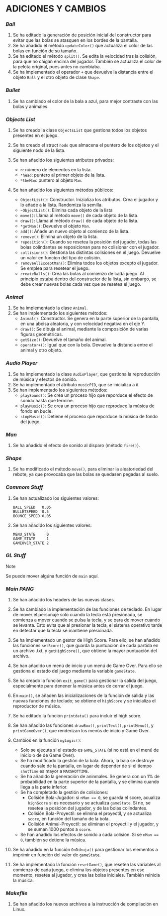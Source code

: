 # ADICIONES Y CAMBIOS

### *Ball*
1. Se ha editado la generación de posición inicial del constructor para evitar que las bolas se atasquen en los bordes de la pantalla.
2. Se ha añadido el método `updateColor()` que actualiza el color de las bolas en función de su tamaño.
3. Se ha editado el método `split()`. Se edita la velocidad tras la colisión, para que no caigan encima del jugador. También se actualiza el color de la pelota original, pues antes no cambiaba.
4. Se ha implementado el operador `+` que devuelve la distancia entre el objeto `Ball` y el otro objeto de clase `Shape`.
 
### *Bullet*
1. Se ha cambiado el color de la bala a azul, para mejor contraste con las bolas y animales.

### *Objects List*
1. Se ha creado la clase `ObjectsList` que gestiona todos los objetos presentes en el juego.
2. Se ha creado el struct `nodo` que almacena el puntero de los objetos y el siguiente nodo de la lista.
3. Se han añadido los siguientes atributos privados:
     * `n`: número de elementos en la lista.
     * `*head`: puntero al primer objeto de la lista.
     * `*theMan`: puntero al objeto `Man`.

4. Se han añadido los siguientes métodos públicos:
     * `ObjectList()`: Constructor. Inizializa los atributos. Crea el jugador y lo añade a la lista. Randomiza la semilla.  
     * `~ObjectList()`: Elimina cada objeto de la lista
     * `move()`: Llama al método `move()` de cada objeto de la lista.
     * `draw()`: Llama al método `draw()` de cada objeto de la lista.
     * `*getMan()`: Devuelve el objeto `Man`.
     * `add()`: Añade un nuevo objeto al comienzo de la lista.
     * `remove()`: Elimina un objeto de la lista.
     * `reposition()`: Cuando se resetea la posición del jugador, todas las bolas colindantes se reposicionan para no colisionar con el jugador.
     * `collisions()`: Gestiona las distintas colisiones en el juego. Devuelve un valor en funcíon del tipo de colisión.
     * `removeAllExceptMan()`: Elimina todos los objetos excepto el jugador. Se emplea para resetear el juego.
     * `createBalls()`: Crea las bolas al comienzo de cada juego. Al principio estaba dentro del constructor de la lista, sin embargo, se debe crear nuevas bolas cada vez que se resetea el juego.

### *Animal*
1. Se ha implementado la clase `Animal`.
2. Se han implementado los siguientes métodos:
     * `Animal()`: Constructor. Se genera en la parte superior de la pantalla, en una abcisa aleatoria, y con velocidad negativa en el eje Y. 
     * `draw()`: Se dibuja el animal, mediante la composición de varias figuras geométricas.
     * `getSize()`: Devuelve el tamaño del animal.
     * `operator+()`: Igual que con la bola. Devuelve la distancia entre el animal y otro objeto.

### *Audio Player*
1. Se ha implementado la clase `AudioPlayer`, que gestiona la reproducción de música y efectos de sonido.
2. Se ha implementado el atributo `musicPID`, que se inicializa a `0`.
3. Se han implementado los siguientes métodos:
     * `playSound()`: Se crea un proceso hijo que reporduce el efecto de sonido hasta que termine. 
     * `playMusic()`: Se crea un proceso hijo que reproduce la música de fondo en bucle. 
     * `stopMusic()`: Detiene el proceso que reporduce la música de fondo del juego.

### *Man*
1. Se ha añadido el efecto de sonido al disparo (método `fire()`).

### *Shape*
1. Se ha modificado el método `move()`, para eliminar la aleatoriedad del rebote, ya que provocaba que las bolas se quedasen pegadas al suelo.

### *Commom Stuff*
1. Se han actualizado los siguientes valores:
   ```
   BALL_SPEED   0.05
   BULLETSPEED  0.5
   BOUNCE_SPEED 0.05
   ```
2. Se han añadido los siguientes valores:
   ```
   MENU_STATE     0
   GAME_STATE     1
   GAMEOVER_STATE 2
   ```

### *GL Stuff*
>[!NOTE]
>Se puede mover algúna función de `main` aquí.

### *Main PANG*
1. Se han añadido los headers de las nuevas clases.
2. Se ha cambiado la implementación de las funciones de teclado. En lugar de mover el personaje solo cuando la tecla está presionada, se comienza a mover cuando se pulsa la tecla, y se para de mover cuando se levanta. Esto evita que al presionar la tecla, el sistema operativo tarde en detectar que la tecla se mantiene presionada.
3. Se ha implementado un gestor de High Score. Para ello, se han añadido las funciones `setScore()`, que guarda la puntuación de cada partida en un archivo .txt, y `getHighScore()`, que obtiene la mayor puntuación del archivo.
4. Se han añadido un menú de inicio y un menú de Game Over. Para ello se gestiona el estado del juego mediante la variable `gameState`.
5. Se ha creado la función `exit_game()` para gestionar la salida del juego, especialmente para denener la música antes de cerrar el juego.
6. En `main()`, se añaden las inicializaciones de la función de salida y las nuevas funciones de teclado; se obtiene el `highScore` y se inicializa el reproductor de música.
7. Se ha editado la función `printdata()` para incluir el high score.
8. Se han añadido las funciones `drawBox()`, `printText()`, `printMenu()`, y `printGameOver()`, que renderizan los menús de inicio y Game Over.
9. Cambios en la función `myLogic()`:
    * Solo se ejecuta si el estado es `GAME_STATE` (si no está en el menú de inicio o de de Game Over).
    * Se ha modificado la gestión de la bala. Ahora, la bala se destruye cuando sale de la pantalla, en lugar de depender de si el tiempo `shotTime` es mayor a `MAXSHOTTIME`.
    * Se ha añadido la generación de aninmales. Se genera con un 1% de probabilidad en la parte superior de la pantalla, y se elimina cuando llega a la parte inferior.
    * Se ha completado la gestión de colisiones:
      * Colisión Bola-Jugador: si `nMan == 0`, se guarda el score, acualiza `highScore` si es necesario y se actualiza `gameState`. Si no, se resetea la posición del jugador, y de las bolas colindantes.
      * Colisión Bola-Proyectil: se elimina el proyectil, y se actualiza `score`, en función del tamaño de la bola.
      * Colisión Animal-Proyectil: se eliminan el proyectil y el jugador, y se suman 1000 puntos a `score`.
    * Se han añadido los efectos de sonido a cada colisión. Si se `nMan == 0`, también se detiene la música.
  
10. Se ha añadido en la función `OnDibuja()` para gestionar los elementos a imprimir en función del valor de `gameState`.
11. Se ha implementado la función `resetGame()`, que resetea las variables al comienzo de cada juego, e elimina los objetos presentes en ese momento, resetea al jugador, y crea las bolas iniciales. También reinicia la música.

### *Makefile*
1. Se han añadido los nuevos archivos a la instrucción de compilación en Linux.
